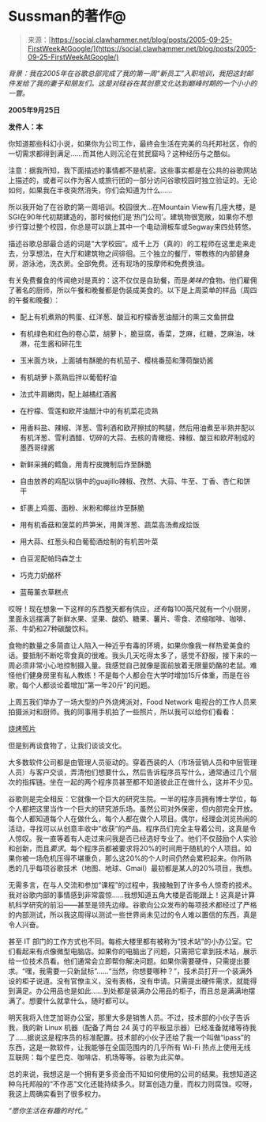<!--yml

分类：未分类

日期：2024年5月27日14:53:25

-->

# Sussman的著作@

> 来源：[https://social.clawhammer.net/blog/posts/2005-09-25-FirstWeekAtGoogle/](https://social.clawhammer.net/blog/posts/2005-09-25-FirstWeekAtGoogle/)

<main>

*背景：我在2005年在谷歌总部完成了我的第一周“新员工”入职培训，我把这封邮件发给了我的妻子和朋友们。这是对硅谷在其创意文化达到巅峰时期的一个小小的一瞥。*

**2005年9月25日**

**发件人：本**

你知道那些科幻小说，如果你为公司工作，最终会生活在完美的乌托邦社区，你的一切需求都得到满足……而其他人则沉沦在贫民窟吗？这种经历与之酷似。

注意：据我所知，我下面描述的事情都不是机密。这些事实都是在公共的谷歌网站上描述的，或者可以作为客人或旅行团的一部分访问谷歌校园时独立验证的。无论如何，如果我在半夜突然消失，你们会知道为什么……

所以我开始了在谷歌的第一周培训。校园很大…在Mountain View有几座大楼，是SGI在90年代初期建造的，那时候他们是‘热门公司’。建筑物很宽敞，如果你不想步行穿过整个校园，你总是可以跳上其中一个电动滑板车或Segway来四处转悠。

描述谷歌总部最合适的词是“大学校园”。成千上万（真的）的工程师在这里走来走去，分享想法，在大厅和建筑物之间徘徊。三个独立的餐厅，带教练的内部健身房，游泳池，洗衣房。全部免费。还有现场的按摩师和免费换油。

有关免费餐食的传闻绝对是真的：这不仅仅是自助餐，而是*美味的*食物。他们雇佣了著名的厨师，所以午餐和晚餐都是伪装成美食的。以下是上周菜单的样品（周四的午餐和晚餐）：

+   配上有机煮熟的鸭蛋、红洋葱、酸豆和柠檬香葱油醋汁的熏三文鱼拼盘

+   有机绿色和红色的卷心菜，胡萝卜，脆豆腐，香菜，芝麻，红糖，芝麻油，味淋，花生酱和碎花生

+   玉米面方块，上面铺有酥脆的有机茄子、樱桃番茄和薄荷酸奶酱

+   有机胡萝卜蒸熟后拌以葡萄籽油

+   法式牛肩嫩肉，配上越橘红酒酱

+   在柠檬、雪莲和欧芹油醋汁中的有机菜花烫熟

+   用香料盐、辣椒、洋葱、雪利酒和欧芹擦拭的鸭腿，然后用油煮至半熟并配以有机洋葱、雪利酒醋、切碎的大蒜、去核的青橄榄、辣椒、酸豆和欧芹制成的墨西哥绿酱

+   新鲜采捕的鳕鱼，用青柠皮腌制后炸至酥脆

+   自由放养的鸡配以锅中的guajillo辣椒、孜然、大蒜、牛至、丁香、杏仁和饼干

+   虾裹上鸡蛋、面粉、米粉和椰丝炸至酥脆

+   用有机香菇和菠菜的芦笋米，用黄洋葱、蔬菜高汤煮成烩饭

+   用大蒜、红葱头和白葡萄酒烩制的有机苦叶菜

+   白豆泥配帕玛森芝士

+   巧克力奶酪杯

+   蓝莓薰衣草糕点

哎呀！现在想象一下这样的东西整天都有供应，*还有*每100英尺就有一个小厨房，里面永远摆满了新鲜水果、坚果、酸奶、糖果、薯片、零食、浓缩咖啡、咖啡、茶、牛奶和27种碳酸饮料。

食物的数量之多简直让人陷入一种近乎有毒的环境，如果你像我一样热爱美食的话。要抵制不断吃零食真的很难。我头几天吃得太多了，感觉不舒服，接下来的一周必须非常小心地控制摄入量。我感觉自己就像是面前放着无限量奶酪的老鼠。难怪他们健身房里有私人教练！不是每个人都会在大学时增加15斤体重，而是在谷歌，每个人都谈论着增加“第一年20斤”的问题。

上周五我们举办了一场大型的户外烧烤派对，Food Network 电视台的工作人员来拍摄派对和厨师。我的同事用手机拍了一些照片，所以我可以给你们看看：

[烧烤照片](http://www.flickr.com/photos/kmonkeyjam/tags/google)

但是别再谈食物了，让我们谈谈文化。

大多数软件公司都是由管理人员驱动的。穿着西装的人（市场营销人员和中层管理人员）与客户交谈，弄清他们想要什么，然后告诉程序员写什么，通常通过几个层次的指挥链。坐在一起的两个程序员甚至都不知道彼此正在做什么，这并不少见。

谷歌则是完全相反：它就像一个巨大的研究生院。一半的程序员拥有博士学位，每个人都把这里当作一个巨大的研究游乐场。虽然公司对外保密，但内部完全开放。每个人都知道每个人在做什么，每个人都在做个人项目。偶尔，经理会浏览热闹的活动，寻找可以从创意丰收中“收获”的产品。程序员们完全主导着公司，这真是令人惊叹。我一直等着有人走过来问我是否已经选好专业了。他们不仅鼓励个人实验和创新，而且*要求*。每个程序员都被要求将20%的时间用于随机的个人项目。如果你被一场危机压得不堪重负，那么这20%的个人时间仍然会累积起来。你所熟悉的几乎每项谷歌技术（地图、地球、Gmail）最初都是某人的20%项目，我想。

无需多言，在与人交流和参加“课程”的过程中，我接触到了许多令人惊奇的技术。我对谷歌内部的事情感到非常震惊……我想知道五角大楼是否能跟上！这真是计算机科学研究的前沿——甚至是领先边缘。谷歌向公众发布的每项技术都经过了严格的内部测试，所以我这周得以测试一些世界尚未见过的令人难以置信的东西，真是令人兴奋。

甚至 IT 部门的工作方式也不同。每栋大楼里都有被称为“技术站”的小办公室。它们看起来有点像微型电脑店。如果你的电脑出了问题，只需把它拿到技术站，展示给一位技术员看。他们通常会立即帮你解决问题。如果你需要硬件，只需提出要求。“嘿，我需要一只新鼠标”……“当然，你想要哪种？”，技术员打开一个装满外设的柜子说道。没有官僚主义，没有表格，没有申请。只需提出硬件需求，就能得到满足。办公用品也是如此……到处都是装满办公用品的柜子，而且总是满满地摆满了。想要什么就拿什么，随时都可以。

明天我将入住芝加哥办公室，那里大多是销售人员。不过，技术部的小伙子告诉我，我的新 Linux 机器（配备了两台 24 英寸的平板显示器）已经准备就绪等待我了……据说这是程序员的标准配置。技术部的小伙子还给了我一个叫做“ipass”的东西，这是一款软件，让我能够在全国范围内的几乎所有 Wi-Fi 热点上使用无线互联网：每个星巴克、咖啡店、机场等等。谷歌为此买单。

总的来说，我想这是一个拥有更多资金而不知如何使用的公司的结果。我想知道这种乌托邦般的“不作恶”文化还能持续多久。财富创造力量，而权力则腐蚀。哎呀，我这上周确实看到了很多权力。

*“愿你生活在有趣的时代。”*

</main>
